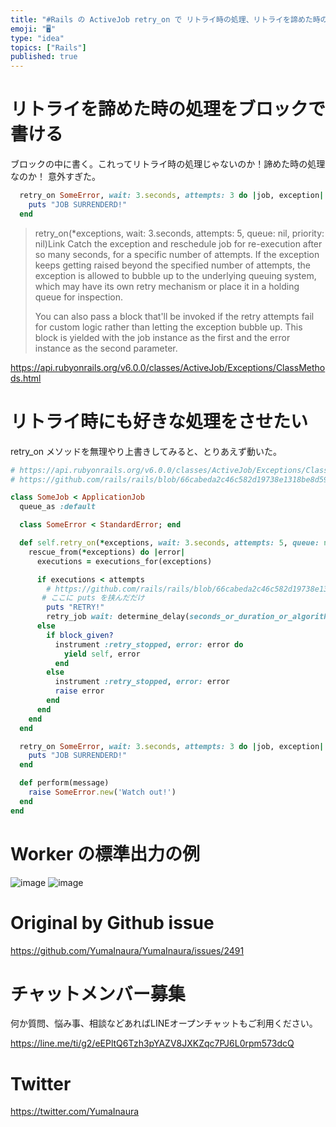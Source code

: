 ```yaml
---
title: "#Rails の ActiveJob retry_on で リトライ時の処理、リトライを諦めた時の処理をそれぞれに書く ( when sur"
emoji: "🖥"
type: "idea"
topics: ["Rails"]
published: true
---
```


# リトライを諦めた時の処理をブロックで書ける

ブロックの中に書く。これってリトライ時の処理じゃないのか！諦めた時の処理なのか！ 意外すぎた。


```rb
  retry_on SomeError, wait: 3.seconds, attempts: 3 do |job, exception|
    puts "JOB SURRENDERD!"
  end
```

>retry_on(*exceptions, wait: 3.seconds, attempts: 5, queue: nil, priority: nil)Link
Catch the exception and reschedule job for re-execution after so many seconds, for a specific number of attempts. If the exception keeps getting raised beyond the specified number of attempts, the exception is allowed to bubble up to the underlying queuing system, which may have its own retry mechanism or place it in a holding queue for inspection.
>
>You can also pass a block that'll be invoked if the retry attempts fail for custom logic rather than letting the exception bubble up. This block is yielded with the job instance as the first and the error instance as the second parameter.

https://api.rubyonrails.org/v6.0.0/classes/ActiveJob/Exceptions/ClassMethods.html

# リトライ時にも好きな処理をさせたい

retry_on メソッドを無理やり上書きしてみると、とりあえず動いた。

```rb
# https://api.rubyonrails.org/v6.0.0/classes/ActiveJob/Exceptions/ClassMethods.html
# https://github.com/rails/rails/blob/66cabeda2c46c582d19738e1318be8d59584cc5b/activejob/lib/active_job/exceptions.rb#L50

class SomeJob < ApplicationJob
  queue_as :default

  class SomeError < StandardError; end

  def self.retry_on(*exceptions, wait: 3.seconds, attempts: 5, queue: nil, priority: nil)
    rescue_from(*exceptions) do |error|
      executions = executions_for(exceptions)

      if executions < attempts
        # https://github.com/rails/rails/blob/66cabeda2c46c582d19738e1318be8d59584cc5b/activejob/lib/active_job/exceptions.rb#L50
       # ここに puts を挟んだだけ
        puts "RETRY!"
        retry_job wait: determine_delay(seconds_or_duration_or_algorithm: wait, executions: executions), queue: queue, priority: priority, error: error
      else
        if block_given?
          instrument :retry_stopped, error: error do
            yield self, error
          end
        else
          instrument :retry_stopped, error: error
          raise error
        end
      end
    end
  end

  retry_on SomeError, wait: 3.seconds, attempts: 3 do |job, exception|
    puts "JOB SURRENDERD!"
  end

  def perform(message)
    raise SomeError.new('Watch out!')
  end
end

```

# Worker の標準出力の例

![image](https://user-images.githubusercontent.com/13635059/65364939-3703c880-dc50-11e9-8770-f4f55454bad5.png)
![image](https://user-images.githubusercontent.com/13635059/65364941-379c5f00-dc50-11e9-89a0-3c85d8fc11e3.png)


# Original by Github issue

https://github.com/YumaInaura/YumaInaura/issues/2491








<!-- Update From Qiita API -->

# チャットメンバー募集


何か質問、悩み事、相談などあればLINEオープンチャットもご利用ください。

https://line.me/ti/g2/eEPltQ6Tzh3pYAZV8JXKZqc7PJ6L0rpm573dcQ





# Twitter


https://twitter.com/YumaInaura


<!-- Update From Qiita API -->


